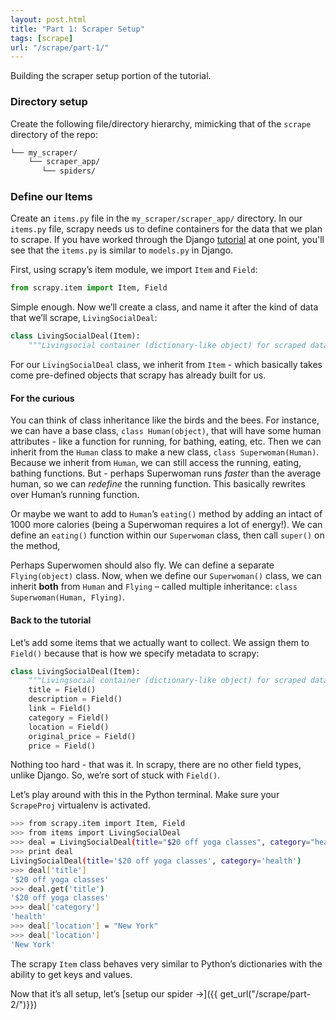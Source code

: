 ```yaml
---
layout: post.html
title: "Part 1: Scraper Setup"
tags: [scrape]
url: "/scrape/part-1/"
---
```



Building the scraper setup portion of the tutorial.

### Directory setup

Create the following file/directory hierarchy, mimicking that of the `scrape` directory of the repo:

```bash
└── my_scraper/
    └── scraper_app/
       └── spiders/
```

### Define our Items

Create an `items.py` file in the `my_scraper/scraper_app/` directory.  In our `items.py` file, scrapy needs us to define containers for the data that we plan to scrape. If you have worked through the Django [tutorial](https://docs.djangoproject.com/en/1.5/intro/tutorial01/) at one point, you'll see that the `items.py` is similar to `models.py` in Django.

First, using scrapy’s item module, we import `Item` and `Field`:

```python
from scrapy.item import Item, Field
```

Simple enough. Now we’ll create a class, and name it after the kind of data that we’ll scrape, `LivingSocialDeal`:

```python
class LivingSocialDeal(Item):
    """Livingsocial container (dictionary-like object) for scraped data"""
```

For our `LivingSocialDeal` class, we inherit from `Item` - which basically takes come pre-defined objects that scrapy has already built for us.

#### For the curious
You can think of class inheritance like the birds and the bees. For instance, we can have a base class, `class Human(object)`, that will have some human attributes - like a function for running, for bathing, eating, etc.  Then we can inherit from the `Human` class to make a new class, `class Superwoman(Human)`. Because we inherit from `Human`, we can still access the running, eating, bathing functions. But - perhaps Superwoman runs _faster_ than the average human, so we can _redefine_ the running function. This basically rewrites over Human’s running function.

Or maybe we want to add to `Human`’s `eating()` method by adding an intact of 1000 more calories (being a Superwoman requires a lot of energy!). We can define an `eating()` function within our `Superwoman` class, then call `super()` on the method,

Perhaps Superwomen should also fly. We can define a separate `Flying(object)` class. Now, when we define our `Superwoman()` class, we can inherit **both** from `Human` and `Flying` – called multiple inheritance: `class Superwoman(Human, Flying)`.

#### Back to the tutorial
Let’s add some items that we actually want to collect. We assign them to `Field()` because that is how we specify metadata to scrapy:

```python
class LivingSocialDeal(Item):
    """Livingsocial container (dictionary-like object) for scraped data"""
    title = Field()
    description = Field()
    link = Field()
    category = Field()
    location = Field()
    original_price = Field()
    price = Field()
```

Nothing too hard - that was it. In scrapy, there are no other field types, unlike Django. So, we’re sort of stuck with `Field()`.

Let’s play around with this in the Python terminal. Make sure your `ScrapeProj` virtualenv is activated.

```bash
>>> from scrapy.item import Item, Field
>>> from items import LivingSocialDeal
>>> deal = LivingSocialDeal(title="$20 off yoga classes", category="health")
>>> print deal
LivingSocialDeal(title='$20 off yoga classes', category='health')
>>> deal['title']
'$20 off yoga classes'
>>> deal.get('title')
'$20 off yoga classes'
>>> deal['category']
'health'
>>> deal['location'] = "New York"
>>> deal['location']
'New York'
```

The scrapy `Item` class behaves very similar to Python’s dictionaries with the ability to get keys and values.

Now that it’s all setup, let’s [setup our spider &rarr;]({{ get_url("/scrape/part-2/")}})